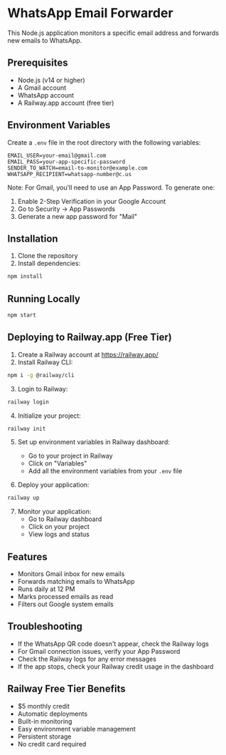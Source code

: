 # WhatsApp Email Forwarder

This Node.js application monitors a specific email address and forwards new emails to WhatsApp.

## Prerequisites

- Node.js (v14 or higher)
- A Gmail account
- WhatsApp account
- A Railway.app account (free tier)

## Environment Variables

Create a `.env` file in the root directory with the following variables:

```
EMAIL_USER=your-email@gmail.com
EMAIL_PASS=your-app-specific-password
SENDER_TO_WATCH=email-to-monitor@example.com
WHATSAPP_RECIPIENT=whatsapp-number@c.us
```

Note: For Gmail, you'll need to use an App Password. To generate one:
1. Enable 2-Step Verification in your Google Account
2. Go to Security → App Passwords
3. Generate a new app password for "Mail"

## Installation

1. Clone the repository
2. Install dependencies:
```bash
npm install
```

## Running Locally

```bash
npm start
```

## Deploying to Railway.app (Free Tier)

1. Create a Railway account at https://railway.app/
2. Install Railway CLI:
```bash
npm i -g @railway/cli
```

3. Login to Railway:
```bash
railway login
```

4. Initialize your project:
```bash
railway init
```

5. Set up environment variables in Railway dashboard:
   - Go to your project in Railway
   - Click on "Variables"
   - Add all the environment variables from your `.env` file

6. Deploy your application:
```bash
railway up
```

7. Monitor your application:
   - Go to Railway dashboard
   - Click on your project
   - View logs and status

## Features

- Monitors Gmail inbox for new emails
- Forwards matching emails to WhatsApp
- Runs daily at 12 PM
- Marks processed emails as read
- Filters out Google system emails

## Troubleshooting

- If the WhatsApp QR code doesn't appear, check the Railway logs
- For Gmail connection issues, verify your App Password
- Check the Railway logs for any error messages
- If the app stops, check your Railway credit usage in the dashboard

## Railway Free Tier Benefits

- $5 monthly credit
- Automatic deployments
- Built-in monitoring
- Easy environment variable management
- Persistent storage
- No credit card required 